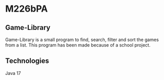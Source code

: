 # M226bPA
## Game-Library
Game-Library is a small program to find, search, filter and sort the games from a list.
This program has been made because of a school project.

## Technologies
Java 17
